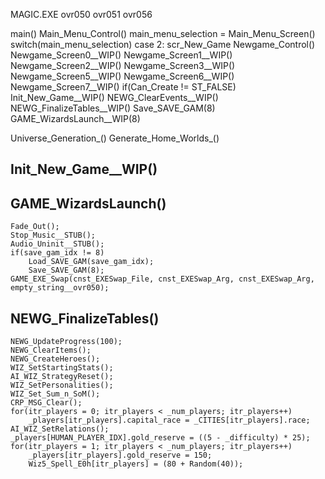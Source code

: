 
MAGIC.EXE
ovr050
ovr051
ovr056

main()
Main_Menu_Control()
    main_menu_selection = Main_Menu_Screen()
    switch(main_menu_selection)
    case 2:  scr_New_Game
    Newgame_Control()
        Newgame_Screen0__WIP()
        Newgame_Screen1__WIP()
        Newgame_Screen2__WIP()
        Newgame_Screen3__WIP()
        Newgame_Screen5__WIP()
        Newgame_Screen6__WIP()
        Newgame_Screen7__WIP()
        if(Can_Create != ST_FALSE)
            Init_New_Game__WIP()
            NEWG_ClearEvents__WIP()
            NEWG_FinalizeTables__WIP()
            Save_SAVE_GAM(8)
            GAME_WizardsLaunch__WIP(8)



Universe_Generation_()
Generate_Home_Worlds_()





## Init_New_Game__WIP()




## GAME_WizardsLaunch()
    Fade_Out();
    Stop_Music__STUB();
    Audio_Uninit__STUB();
    if(save_gam_idx != 8)
        Load_SAVE_GAM(save_gam_idx);
        Save_SAVE_GAM(8);
    GAME_EXE_Swap(cnst_EXESwap_File, cnst_EXESwap_Arg, cnst_EXESwap_Arg, empty_string__ovr050);



## NEWG_FinalizeTables()
    NEWG_UpdateProgress(100);
    NEWG_ClearItems();
    NEWG_CreateHeroes();
    WIZ_SetStartingStats();
    AI_WIZ_StrategyReset();
    WIZ_SetPersonalities();
    WIZ_Set_Sum_n_SoM();
    CRP_MSG_Clear();
    for(itr_players = 0; itr_players < _num_players; itr_players++)
        _players[itr_players].capital_race = _CITIES[itr_players].race;
    AI_WIZ_SetRelations();
    _players[HUMAN_PLAYER_IDX].gold_reserve = ((5 - _difficulty) * 25);
    for(itr_players = 1; itr_players < _num_players; itr_players++)
        _players[itr_players].gold_reserve = 150;
        Wiz5_Spell_E0h[itr_players] = (80 + Random(40));
